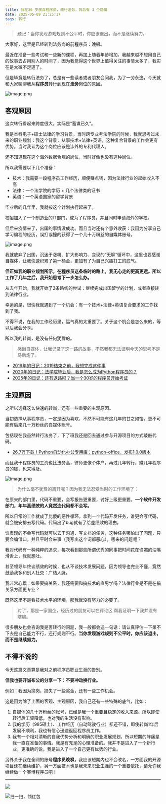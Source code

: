 ```yaml
---
title: 我在30 岁放弃程序员，改行法务，背后有 3 个隐情
date: 2025-05-09 21:25:17
tags: 转行
---
```




> 题记：当你发现游戏规则不公平时，你应该退出，而不是继续努力。

大家好，这里是已经转到法务岗的前程序员：晚枫。

最近在准备一些考试和一些新的课程，再加上随着年龄增加，我越来越不想用自己的故事去占用别人的时间了，因为我觉得这个世界上值得关注的事情太多了，我实在是太微不足道了。

但是毕竟是转行法务了，总是有一些读者或者朋友会问我，为了一劳永逸，今天就和大家聊聊我从**程序员**转行到现在**法务**岗位的原因。

![image.png](https://raw.gitcode.com/user-images/assets/5027920/3534d533-0361-42f9-af11-8a961a7bfc30/image.png 'image.png')

## 客观原因
这次转行看起来跨度很大，实际是“蓄谋已久”。

我是本科电子+硕士法律的学习背景，当时跨专业考法学院的时候，我就思考过未来的职业规划：我这个背景，从事技术+法律+英语，这种复合背景的工作会更有优势。当时我认为这个岗位应该是涉外的专利代理人。

还不知道现在这个海外数据合规的岗位，当时好像也没有这种岗位。

所以我需要以下几个准备：

- 技术：我需要一段程序员工作经历，顺便赚点钱，因为法律行业的起始收入不高
- 法律：一个法学院的学历 + 几个法律类的证书
- 英语：一个英语国家的留学背景

毕业后的几年里，我就按这个计划执行起来了。

校招加入了一个制造业的IT部门，成为了程序员，并且同时申请海外的学校。

但后来疫情来了，出国的事情没成功。而且当时还有个意外收获：我因为分享自己学习编程的经历，误打误撞的获得了一个几十万粉丝的自媒体账号。

![image.png](https://raw.gitcode.com/user-images/assets/5027920/aaae6893-366f-4861-a03f-7a2073c20414/image.png 'image.png')

我就放弃了出国，沉迷于涨粉、扩大影响力、变现的“无聊”循环中，这里也要感谢自媒体，让我快速积累了第一桶金，更加有了为自己兴趣打工的底气。

**但正如我的职业规划所示，在程序员这条临时的路上，我无心走的更高更远。所以工作了几年之后，我开始思考下一步怎么办。**

从去年开始，我就开始了2条路线的尝试：继续完成出国留学的计划，或者直接转到法律行业。

幸运的是，很快我就遇到了一个机会：有一个技术+法律+英语复合要求的工作找到了我。

不得不说，在我的工作经历里，运气真的太重要了。关于这个机会是怎么来的，等以后我会分享。

所以我的转岗，是没有任何犹豫的。

> 感谢自媒体，让我记录了这一路的故事，不然我都无法证明今天的思考不是马后炮了。

- [2019年的日记：2019结束之前，我想完成这件事](https://mp.weixin.qq.com/s/v-xX6l1Rz0LF_bod62rjZA)
- [2020年的日记：法学院毕业后，我是怎么成为Python程序员的？](https://mp.weixin.qq.com/s/9BDXVzwEQiRz5WNnqHTXqQ)
- [2025年的日记：还有退路吗？当一个30岁的程序员开始考证](https://mp.weixin.qq.com/s/O9v54uCCgdg23cqQbKkt9w)


## 主观原因

之所以选择这么快速的转岗，还有一些重要的主观原因。

当初选择从事程序员，一定是因为喜欢，不然不可能有这几年的甘之如饴，更不可能有后来几十万粉丝的自媒体账号。

包括现在我虽然转行法务了，下了班我还是回去通过参与开源项目的方式敲敲代码。

- [26.7万下载！Python自动化办公专用库：python-office，发布1.0.0版本](https://mp.weixin.qq.com/s/7aA0KoXGJuSFkTns-MZYjA)

而且我干程序员的工资也比法务高，律师更像个体户，再过几年转行，赚几年程序员的钱，也来得及。 

![image.png](https://raw.gitcode.com/user-images/assets/5027920/d60503d6-38c7-446a-b79a-99a609ed8f9b/image.png 'image.png')

> 为什么毫不犹豫的离开呢？因为我无法忍受当时的工作环境了：

在原来的部门里，代码不重要，会写报告更重要，讨好上级更重要。**一个软件开发部门，年年高绩效的人竟然连代码都不会写。**

所以日常的工作就成了比傻的恶性循环。拿到一个代码开发任务，谁更会写代码，就会被安排去写代码。代码出了bug就有了给差绩效的理由。

谁表现的不会写代码就可以去干沟通、写文档的任务，这种任务哪怕出了问题，只要会编借口，并且平时会来事（我写出这个词都恶心），哪来的问题呢？

我对代码有一种纯粹的追求，每次看到那些所谓优秀的同事把时间花在谄媚的油嘴滑舌上，我就想吐。

甚至领导年终谈绩效的时候，也从不谈技术发展问题，因为领导也完全不懂，竟然鼓励我多和别人社交：广结人脉。

我非常心累：如果要搞关系，我还需要和搞技术的直男学吗？法律行业是不是在搞关系方面更专业？

既然这里不是看技术水平的环境，那我就没有努力的必要了。

> 对了，那是一家国企，经历过的朋友可以在评论区 帮我证明一下我并没有瞎编。

很多朋友也会咨询我是否转行的问题，我一般都会送一句话：请认真评估一下呆不下去是自己能力不行，还行规则不行。**当你发现游戏规则不公平时，你应该退出，而不是继续努力。**

## 不得不说的

今天这篇文章算是我对之前程序员职业生涯的告别。

**但我也要开诚布公的分享一下：不要冲动换行业。**

例如：我因为换岗，损失了一些奖金，还有一些工作机会。

这是因为除了上面的客观、主观原因，我自己还有一些特殊的底气，比如：

1. 自媒体的几十万粉丝的账号，已经是我一个重要且稳定的收入来源。所以即使转行后工资降低，也对我的生活没有影响。
2. 我的学历（985硕士）、工作经历（自动驾驶行业）都还不错，即使转岗1年后发展不顺利，我也有信心迅速返回程序员工作。
3. 我有一个相对清晰的自我优势分析和明确的职业发展规划，所以短期的阵痛是我一直在准备的事情。我是有充足的心理准备的。我并不是进入了一个新行业，更准确的说，我是进入了一个自己更有优势的行业。

另外关于我在全网的账号**程序员晚枫**，我应该短期内也不会改名，一方面我的开源项目还在继续维护，另一方面技术也是我未来职业生涯的一个重要依托，请允许我继续做一个赛博程序员吧！






---

![](https://cos.python-office.com/ads/gzh/sub-py.jpg)

![扫一扫，领红包](https://raw.gitcode.com/user-images/assets/5027920/84b09492-5f26-4c39-8e30-f056839d1993/6152d8017a3595256e51cbd9e08e148b.png '6152d8017a3595256e51cbd9e08e148b.png')
